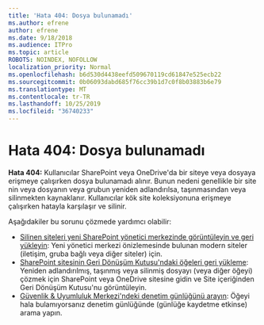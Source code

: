 ```yaml
---
title: 'Hata 404: Dosya bulunamadı'
ms.author: efrene
author: efrene
ms.date: 9/18/2018
ms.audience: ITPro
ms.topic: article
ROBOTS: NOINDEX, NOFOLLOW
localization_priority: Normal
ms.openlocfilehash: b6d530d4438eefd509670119cd61847e525ecb22
ms.sourcegitcommit: 0b06093dabd685f76cc39b1d7c0f8b03883b6e79
ms.translationtype: MT
ms.contentlocale: tr-TR
ms.lasthandoff: 10/25/2019
ms.locfileid: "36740233"
---
```

# <a name="error-404-file-not-found"></a>Hata 404: Dosya bulunamadı

**Hata 404:** Kullanıcılar SharePoint veya OneDrive'da bir siteye veya dosyaya erişmeye çalışırken dosya bulunamadı alınır. Bunun nedeni genellikle bir site nin veya dosyanın veya grubun yeniden adlandırılsa, taşınmasından veya silinmekten kaynaklanır.
Kullanıcılar kök site koleksiyonuna erişmeye çalışırken hatayla karşılaşır ve silinir.

Aşağıdakiler bu sorunu çözmede yardımcı olabilir:
- [Silinen siteleri yeni SharePoint yönetici merkezinde görüntüleyin ve geri yükleyin](https://docs.microsoft.com/sharepoint/view-and-restore-deleted-sites-in-new-admin-center): Yeni yönetici merkezi önizlemesinde bulunan modern siteler (iletişim, gruba bağlı veya diğer siteler) için.
- [SharePoint sitesinin Geri Dönüşüm Kutusu'ndaki öğeleri geri yükleme](https://support.office.com/article/Restore-items-in-the-Recycle-Bin-of-a-SharePoint-site-6df466b6-55f2-4898-8d6e-c0dff851a0be): Yeniden adlandırılmış, taşınmış veya silinmiş dosyayı (veya diğer öğeyi) çözmek için SharePoint veya OneDrive sitesine gidin ve Site içeriğinden Geri Dönüşüm Kutusu'nu görüntüleyin.
- [Güvenlik &amp; Uyumluluk Merkezi'ndeki denetim günlüğünü arayın](https://docs.microsoft.com/office365/securitycompliance/search-the-audit-log-in-security-and-compliance): Öğeyi hala bulamıyorsanız denetim günlüğünde (günlüğe kaydetme etkinse) arama yapın.